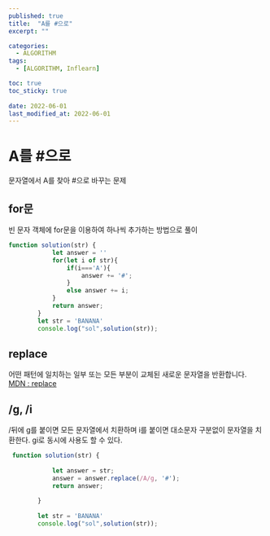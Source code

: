 ```yaml
---
published: true
title:  "A를 #으로"
excerpt: ""

categories:
  - ALGORITHM
tags:
  - [ALGORITHM, Inflearn]

toc: true
toc_sticky: true
 
date: 2022-06-01
last_modified_at: 2022-06-01
---
```


# A를 #으로

문자열에서 A를 찾아 #으로 바꾸는 문제

## for문

빈 문자 객체에 for문을 이용하여 하나씩 추가하는 방법으로 풀이

```javascript
function solution(str) {
            let answer = ''
            for(let i of str){
                if(i==='A'){
                    answer += '#';
                }
                else answer += i;
            }
            return answer;
        }
        let str = 'BANANA'
        console.log("sol",solution(str));
```
## replace

어떤 패턴에 일치하는 일부 또는 모든 부분이 교체된 새로운 문자열을 반환합니다.
[MDN : replace](https://developer.mozilla.org/ko/docs/Web/JavaScript/Reference/Global_Objects/String/replace)

## /g, /i
/뒤에 g를 붙이면 모든 문자열에서 치환하며 i를 붙이면 대소문자 구분없이 문자열을 치환한다. gi로 동시에 사용도 할 수 있다.

```javascript
 function solution(str) {
            
            let answer = str;
            answer = answer.replace(/A/g, '#');
            return answer;
            
        }
        
        let str = 'BANANA'
        console.log("sol",solution(str));
```
